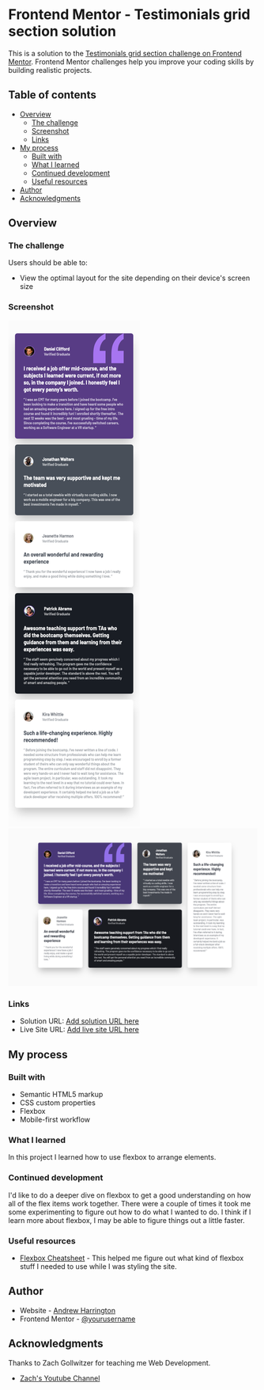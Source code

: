 # Frontend Mentor - Testimonials grid section solution

This is a solution to the [Testimonials grid section challenge on Frontend Mentor](https://www.frontendmentor.io/challenges/testimonials-grid-section-Nnw6J7Un7). Frontend Mentor challenges help you improve your coding skills by building realistic projects.

## Table of contents

- [Overview](#overview)
  - [The challenge](#the-challenge)
  - [Screenshot](#screenshot)
  - [Links](#links)
- [My process](#my-process)
  - [Built with](#built-with)
  - [What I learned](#what-i-learned)
  - [Continued development](#continued-development)
  - [Useful resources](#useful-resources)
- [Author](#author)
- [Acknowledgments](#acknowledgments)

## Overview

### The challenge

Users should be able to:

- View the optimal layout for the site depending on their device's screen size

### Screenshot

![](./Screenshot_Mobile.png)
![](./Screenshot_Dektop.png)

### Links

- Solution URL: [Add solution URL here](https://your-solution-url.com)
- Live Site URL: [Add live site URL here](https://your-live-site-url.com)

## My process

### Built with

- Semantic HTML5 markup
- CSS custom properties
- Flexbox
- Mobile-first workflow

### What I learned

In this project I learned how to use flexbox to arrange elements.

### Continued development

I'd like to do a deeper dive on flexbox to get a good understanding on how all of the flex items work together. There were a couple of times it took me some experimenting to figure out how to do what I wanted to do. I think if I learn more about flexbox, I may be able to figure things out a little faster.

### Useful resources

- [Flexbox Cheatsheet](https://yoksel.github.io/flex-cheatsheet/#section-alignment) - This helped me figure out what kind of flexbox stuff I needed to use while I was styling the site.

## Author

- Website - [Andrew Harrington](https://github.com/AndrewGHarrington)
- Frontend Mentor - [@yourusername](https://www.frontendmentor.io/profile/yourusername)

## Acknowledgments

Thanks to Zach Gollwitzer for teaching me Web Development.

- [Zach's Youtube Channel](https://www.youtube.com/c/ZachGollwitzer)
